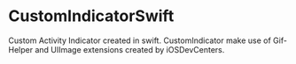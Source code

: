 # CustomIndicatorSwift
Custom Activity Indicator created in swift.
CustomIndicator make use of Gif-Helper and UIImage extensions created by iOSDevCenters.
